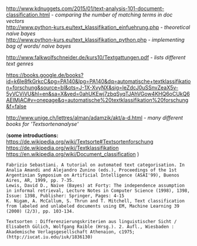 http://www.kdnuggets.com/2015/01/text-analysis-101-document-classification.html  - *comparing the number of matching terms in doc vectors*  
http://www.python-kurs.eu/text_klassifikation_einfuehrung.php - *theoretical naive bayes*  
http://www.python-kurs.eu/text_klassifikation_python.php - *implementing bag of words/ naive bayes*  

http://www.falkwolfschneider.de/kurs10/Textgattungen.pdf - *lists different text genres*  

https://books.google.de/books?id=k6le8fkGrkcC&pg=PA140&lpg=PA140&dq=automatische+textklassifikation+forschung&source=bl&ots=J-1X-XvyNX&sig=leZdcJ0uSSnvZeaX5v-5yVCViVU&hl=en&sa=X&ved=0ahUKEwj7zbqSyqTJAhVGow4KHQ6oCUkQ6AEIMjAC#v=onepage&q=automatische%20textklassifikation%20forschung&f=false  

http://www.unige.ch/lettres/alman/adamzik/akt/a-d.html - *many different books for 'Textsortenanalyse'*  

(**some introductions:**  
    https://de.wikipedia.org/wiki/Textsorte#Textsortenforschung  
    https://de.wikipedia.org/wiki/Textklassifikation  
    https://en.wikipedia.org/wiki/Document_classification )  


    Fabrizio Sebastiani. A tutorial on automated text categorisation. In Analia Amandi and Alejandro Zunino (eds.), Proceedings of the 1st Argentinian Symposium on Artificial Intelligence (ASAI'99), Buenos Aires, AR, 1999, pp. 7-35.
    Lewis, David D., Naive (Bayes) at Forty: The independence assumption in informal retrieval, Lecture Notes in Computer Science (1998), 1398, Issue: 1398, Publisher: Springer, Pages: 4-15
    K. Nigam, A. McCallum, S. Thrun and T. Mitchell, Text classification from labeled and unlabeled documents using EM, Machine Learning 39 (2000) (2/3), pp. 103-134.  

    Textsorten : Differenzierungskriterien aus linguistischer Sicht / Elisabeth Gülich, Wolfgang Raible (Hrsg.). 2. Aufl., Wiesbaden : Akademische Verlagsgesellschaft Athenaion, c1975; (http://iucat.iu.edu/iuk/1836130)  
